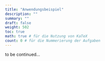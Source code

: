 ```yaml
---
title: "Anwendungsbeispiel"
description: ""
summary: ""
draft: false
weight: 502
toc: true
math: true # für die Nutzung von KaTeX
count: 0 # für die Nummerierung der Aufgaben
---
```


to be continued...
